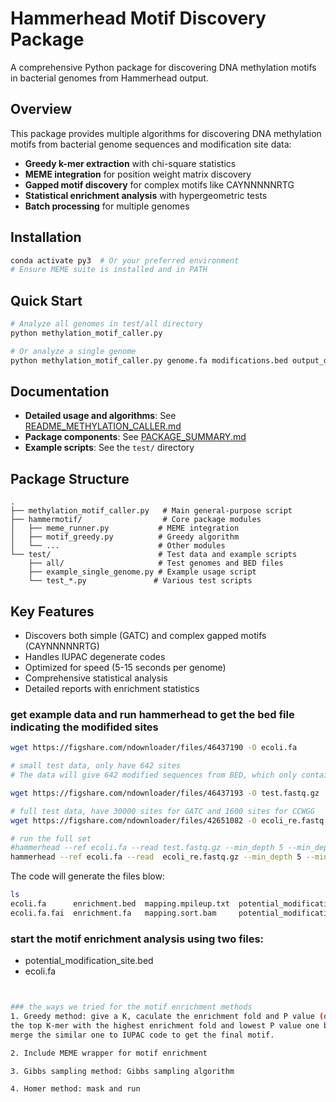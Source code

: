 # Hammerhead Motif Discovery Package

A comprehensive Python package for discovering DNA methylation motifs in bacterial genomes from Hammerhead output.

## Overview

This package provides multiple algorithms for discovering DNA methylation motifs from bacterial genome sequences and modification site data:

- **Greedy k-mer extraction** with chi-square statistics
- **MEME integration** for position weight matrix discovery  
- **Gapped motif discovery** for complex motifs like CAYNNNNNRTG
- **Statistical enrichment analysis** with hypergeometric tests
- **Batch processing** for multiple genomes

## Installation

```bash
conda activate py3  # Or your preferred environment
# Ensure MEME suite is installed and in PATH
```

## Quick Start

```bash
# Analyze all genomes in test/all directory
python methylation_motif_caller.py

# Or analyze a single genome
python methylation_motif_caller.py genome.fa modifications.bed output_dir
```

## Documentation

- **Detailed usage and algorithms**: See [README_METHYLATION_CALLER.md](README_METHYLATION_CALLER.md)
- **Package components**: See [PACKAGE_SUMMARY.md](PACKAGE_SUMMARY.md)
- **Example scripts**: See the `test/` directory

## Package Structure

```
.
├── methylation_motif_caller.py   # Main general-purpose script
├── hammermotif/                  # Core package modules
│   ├── meme_runner.py           # MEME integration
│   ├── motif_greedy.py          # Greedy algorithm
│   └── ...                      # Other modules
└── test/                        # Test data and example scripts
    ├── all/                     # Test genomes and BED files
    ├── example_single_genome.py # Example usage script
    └── test_*.py               # Various test scripts
```

## Key Features

- Discovers both simple (GATC) and complex gapped motifs (CAYNNNNNRTG)
- Handles IUPAC degenerate codes
- Optimized for speed (5-15 seconds per genome)
- Comprehensive statistical analysis
- Detailed reports with enrichment statistics


### get example data and run hammerhead to get the bed file indicating the modifided sites
```bash 
wget https://figshare.com/ndownloader/files/46437190 -O ecoli.fa

# small test data, only have 642 sites
# The data will give 642 modified sequences from BED, which only contains the GATC sites, not the CCWGG sites.

wget https://figshare.com/ndownloader/files/46437193 -O test.fastq.gz

# full test data, have 30000 sites for GATC and 1600 sites for CCWGG
wget https://figshare.com/ndownloader/files/42651082 -O ecoli_re.fastq.gz

# run the full set
#hammerhead --ref ecoli.fa --read test.fastq.gz --min_depth 5 --min_depth_strand 3
hammerhead --ref ecoli.fa --read  ecoli_re.fastq.gz --min_depth 5 --min_depth_strand 3


```
The code will generate the files blow:
```bash
ls
ecoli.fa      enrichment.bed  mapping.mpileup.txt  potential_modification_site.bed  test.fastq.gz
ecoli.fa.fai  enrichment.fa   mapping.sort.bam     potential_modification_site.txt
```


### start the motif enrichment analysis using two files:
-  potential_modification_site.bed 
-  ecoli.fa
```bash


### the ways we tried for the motif enrichment methods
1. Greedy method: give a K, caculate the enrichment fold and P value (or chi-sequre value) for each K-mer, get\
the top K-mer with the highest enrichment fold and lowest P value one by one. Use the merge kmer function to \
merge the similar one to IUPAC code to get the final motif.

2. Include MEME wrapper for motif enrichment 

3. Gibbs sampling method: Gibbs sampling algorithm

4. Homer method: mask and run